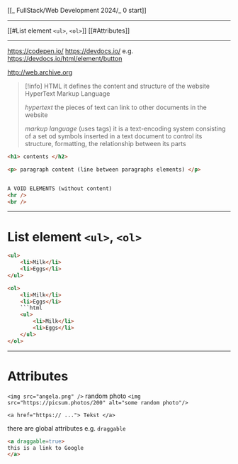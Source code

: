 [[_ FullStack/Web Development 2024/_ 0 start]]


----
[[#List element `<ul>`, `<ol>`]]
[[#Attributes]]


---------
https://codepen.io/
https://devdocs.io/
e.g. https://devdocs.io/html/element/button

http://web.archive.org

>[!info] HTML
>it defines the content and structure of the website
>HyperText Markup Language
>
>*hypertext* the pieces of text can link to other documents in the website
>
>*markup language*  (uses tags) it is a text-encoding system consisting of a set od symbols inserted in a text document to control its structure, formatting, the relationship between its parts

```html
<h1> contents </h2>

<p> paragraph content (line between paragraphs elements) </p>


A VOID ELEMENTS (without content)
<hr />
<br />


```


---
# List element `<ul>`, `<ol>`
```html
<ul>
	<li>Milk</li>
	<li>Eggs</li>
</ul>

```

```html
<ol>
	<li>Milk</li>
	<li>Eggs</li>
	```html
	<ul>
		<li>Milk</li>
		<li>Eggs</li>
	</ul>
</ol>

```

---
# Attributes

`<img src="angela.png" />`
random photo
`<img src="https://picsum.photos/200" alt="some random photo"/>`

`<a href="https:// ..."> Tekst </a>`

there are global attributes
e.g. `draggable`
```html
<a draggable=true>
this is a link to Google
</a>
```






